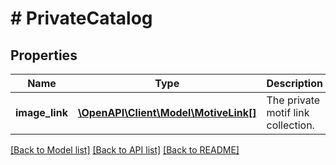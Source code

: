 # # PrivateCatalog

## Properties

Name | Type | Description | Notes
------------ | ------------- | ------------- | -------------
**image_link** | [**\OpenAPI\Client\Model\MotiveLink[]**](MotiveLink.md) | The private motif link collection. | [optional]

[[Back to Model list]](../../README.md#models) [[Back to API list]](../../README.md#endpoints) [[Back to README]](../../README.md)
